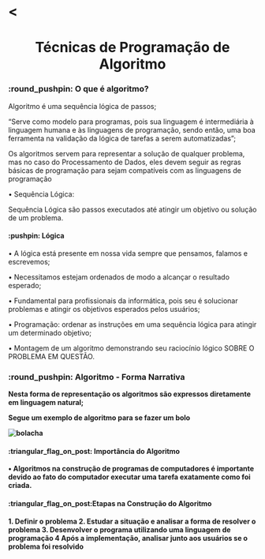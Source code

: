 # <<h1 align="center"> Técnicas de Programação de Algoritmo </h1>

<h3>:round_pushpin:	 O que é algoritmo?</h3>
<p>Algoritmo é uma sequência lógica de passos;<br>

“Serve como modelo para programas, pois sua linguagem é
intermediária à linguagem humana e às linguagens de
programação, sendo então, uma boa ferramenta na validação da
lógica de tarefas a serem automatizadas”;<br>

 Os algoritmos servem para representar a solução de qualquer problema,
mas no caso do Processamento de Dados, eles devem seguir as regras
básicas de programação para sejam compatíveis com as linguagens de
programação<br>

• Sequência Lógica:<br>

Sequência Lógica são passos executados até atingir um objetivo ou solução de um problema.<br></p>

<h4> :pushpin: Lógica</h4>
<p>• A lógica está presente em nossa vida sempre que
pensamos, falamos e escrevemos;<br>

• Necessitamos estejam ordenados de modo a alcançar o
resultado esperado;<br>

• Fundamental para profissionais da informática, pois seu é
solucionar problemas e atingir os objetivos esperados
pelos usuários;<br>

• Programação: ordenar as instruções em uma sequência
lógica para atingir um determinado objetivo;<br>

• Montagem de um algoritmo demonstrando seu raciocínio
lógico SOBRE O PROBLEMA EM QUESTÃO.<b></p>

<h3>:round_pushpin:	 Algoritmo - Forma Narrativa</h3>
<p>Nesta forma de representação os algoritmos são expressos diretamente em
linguagem natural;<br>

Segue um exemplo de algoritmo para se fazer um bolo<br></p>
<p><img src="AlgoritmoBolo.jpg" alt="bolacha"/></p>

<h4>:triangular_flag_on_post: Importância do Algoritmo</h4>

<p>• Algoritmos na construção de programas de computadores é
importante devido ao fato do computador executar uma tarefa
exatamente como foi criada.</p>

<h4>:triangular_flag_on_post:Etapas na Construção do Algoritmo</h4>
<p>1. Definir o problema
2. Estudar a situação e analisar a forma de resolver o problema
3. Desenvolver o programa utilizando uma linguagem de programação
4 Após a implementação, analisar junto aos usuários se o problema foi resolvido</p>


